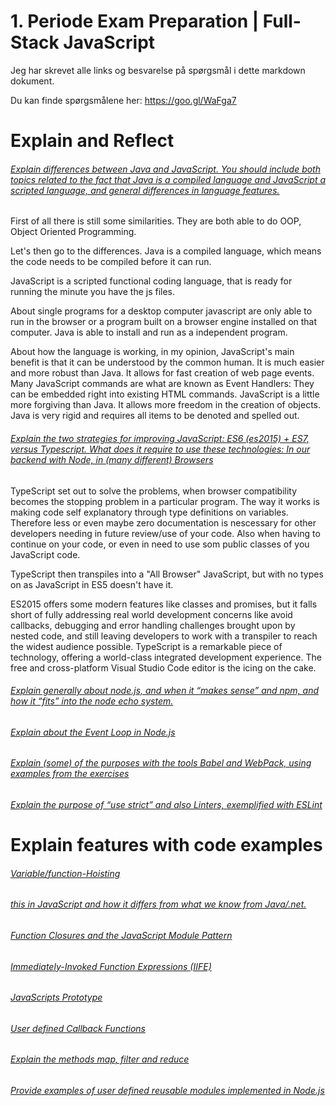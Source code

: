 # 1. Periode Exam Preparation | Full-Stack JavaScript

Jeg har skrevet alle links og besvarelse på spørgsmål i dette markdown dokument.

Du kan finde spørgsmålene her: https://goo.gl/WaFga7

# Explain and Reflect

###### <u>Explain differences between Java and JavaScript. You should include both topics related to the fact that Java is a compiled language and JavaScript a scripted language, and general differences in language features.</u>

First of all there is still some similarities. They are both able to do OOP, Object Oriented Programming. 

Let's then go to the differences. Java is a compiled language, which means the code needs to be compiled before it can run.

JavaScript is a scripted functional coding language, that is ready for running the minute you have the js files.

About single programs for a desktop computer javascript are only able to run in the browser or a program built on a browser engine installed on that computer. Java is able to install and run as a independent program. 

About how the language is working, in my opinion, JavaScript's main benefit is that it can be understood by the common human. It is much easier and more robust than Java. It allows for fast creation of web page events. Many JavaScript commands are what are known as Event Handlers: They can be embedded right into existing HTML commands. JavaScript is a little more forgiving than Java. It allows more freedom in the creation of objects. Java is very rigid and requires all items to be denoted and spelled out.

###### <u>Explain the two strategies for improving JavaScript: ES6 (es2015) + ES7, versus Typescript. What does it require to use these technologies: In our backend with Node, in (many different) Browsers</u>

TypeScript set out to solve the problems, when browser compatibility becomes the stopping problem in a particular program. The way it works is making code self explanatory through type definitions on variables. Therefore less or even maybe zero documentation is nescessary for other developers needing in future review/use of your code. Also when having to continue on your code, or even in need to use som public classes of you JavaScript code.

TypeScript then transpiles into a "All Browser" JavaScript, but with no types on as JavaScript in ES5 doesn't have it.

ES2015 offers some modern features like classes and promises, but it  falls short of fully addressing real world development concerns like avoid callbacks, debugging and error handling challenges brought upon by nested code, and still leaving developers to work with a transpiler to reach the widest audience possible. TypeScript is a remarkable piece of technology, offering a world-class integrated development experience. The free and cross-platform Visual Studio Code editor is the icing on the cake.

###### <u>Explain generally about node.js, and when it “makes sense” and npm, and how it “fits” into the node echo system.</u>



###### <u>Explain about the Event Loop in Node.js</u>



###### <u>Explain (some) of the purposes with the tools Babel and WebPack, using  examples from the exercises</u>



###### <u>Explain the purpose of “use strict” and also Linters, exemplified with ESLint</u>



# Explain features with code examples

###### <u>Variable/function-Hoisting</u>



###### <u>this in JavaScript and how it differs from what we know from Java/.net.</u>



###### <u>Function Closures and the JavaScript Module Pattern</u>



###### <u>Immediately-Invoked Function Expressions (IIFE)</u>



###### <u>JavaScripts Prototype</u>



###### <u>User defined Callback Functions</u>



###### <u>Explain the methods map, filter and reduce</u>



###### <u>Provide examples of user defined reusable modules implemented in Node.js</u>